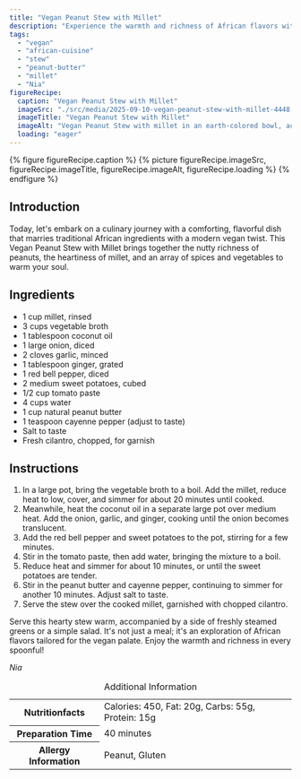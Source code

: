 ```yaml
---
title: "Vegan Peanut Stew with Millet"
description: "Experience the warmth and richness of African flavors with this Vegan Peanut Stew with Millet. A perfect blend of nutty, spicy, and hearty elements for a fulfilling meal."
tags:
  - "vegan"
  - "african-cuisine"
  - "stew"
  - "peanut-butter"
  - "millet"
  - "Nia"
figureRecipe: 
  caption: "Vegan Peanut Stew with Millet"
  imageSrc: "./src/media/2025-09-10-vegan-peanut-stew-with-millet-4448.png"
  imageTitle: "Vegan Peanut Stew with Millet"
  imageAlt: "Vegan Peanut Stew with millet in an earth-colored bowl, accompanied by steamed greens, on a wooden table under soft natural light."
  loading: "eager"
---
```


{% figure figureRecipe.caption %}
{% picture figureRecipe.imageSrc, figureRecipe.imageTitle, figureRecipe.imageAlt, figureRecipe.loading %}
{% endfigure %}

## Introduction

Today, let's embark on a culinary journey with a comforting, flavorful dish that marries traditional African ingredients with a modern vegan twist. This Vegan Peanut Stew with Millet brings together the nutty richness of peanuts, the heartiness of millet, and an array of spices and vegetables to warm your soul.

## Ingredients

* 1 cup millet, rinsed
* 3 cups vegetable broth
* 1 tablespoon coconut oil
* 1 large onion, diced
* 2 cloves garlic, minced
* 1 tablespoon ginger, grated
* 1 red bell pepper, diced
* 2 medium sweet potatoes, cubed
* 1/2 cup tomato paste
* 4 cups water
* 1 cup natural peanut butter
* 1 teaspoon cayenne pepper (adjust to taste)
* Salt to taste
* Fresh cilantro, chopped, for garnish

## Instructions

1. In a large pot, bring the vegetable broth to a boil. Add the millet, reduce heat to low, cover, and simmer for about 20 minutes until cooked.
2. Meanwhile, heat the coconut oil in a separate large pot over medium heat. Add the onion, garlic, and ginger, cooking until the onion becomes translucent.
3. Add the red bell pepper and sweet potatoes to the pot, stirring for a few minutes.
4. Stir in the tomato paste, then add water, bringing the mixture to a boil.
5. Reduce heat and simmer for about 10 minutes, or until the sweet potatoes are tender.
6. Stir in the peanut butter and cayenne pepper, continuing to simmer for another 10 minutes. Adjust salt to taste.
7. Serve the stew over the cooked millet, garnished with chopped cilantro.

Serve this hearty stew warm, accompanied by a side of freshly steamed greens or a simple salad. It's not just a meal; it's an exploration of African flavors tailored for the vegan palate. Enjoy the warmth and richness in every spoonful!

*Nia*

<table><caption class='sr-only'>Additional Information</caption><tr><th>Nutritionfacts</th><td>Calories: 450, Fat: 20g, Carbs: 55g, Protein: 15g&nbsp;</td></tr><tr><th>Preparation Time</th><td>40 minutes&nbsp;</td></tr><tr><th>Allergy Information</th><td>Peanut, Gluten&nbsp;</td></tr></table>

